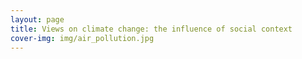 ```yaml
---
layout: page
title: Views on climate change: the influence of social context 
cover-img: img/air_pollution.jpg
---
```

